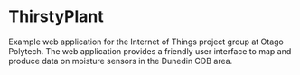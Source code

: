 # ThirstyPlant
Example web application for the Internet of Things project group at Otago Polytech. The web application provides a friendly user interface to map and produce data on moisture sensors in the Dunedin CDB area.
